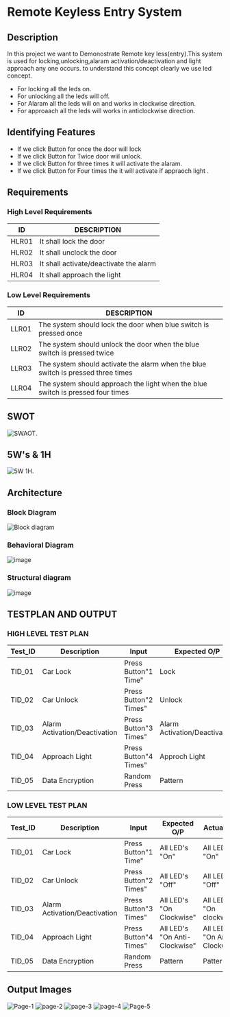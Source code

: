 # Remote Keyless Entry System

## Description
In this project we want to Demonostrate   Remote key less(entry).This system is used for locking,unlocking,alaram activation/deactivation and light approach any one occurs.
to understand this concept clearly we use led concept.
* For locking all the leds on.
* For unlocking all the leds will off.
* For Alaram all the leds will on and works in clockwise direction.
* For approaach all the leds will  works in anticlockwise direction.  


## Identifying Features
* If we click Button  for once  the door will lock
* If we click Button  for Twice door wiil unlock.
* If we click Button for three times it will activate the alaram.
* If we click Button for Four times the  it will  activate if appraoch light .

## Requirements

### **High Level Requirements**
 
|ID|DESCRIPTION|
|---|---
|HLR01|It shall lock the door|
|HLR02|It shall unclock the door|
|HLR03|It shall activate/deactivate the alarm|
|HLR04|It shall approach the light|

### **Low Level Requirements**

|ID|DESCRIPTION|
|---|---
|LLR01|The system should lock the door when blue switch is pressed once|
|LLR02|The system should unlock the door when the blue switch is pressed twice|
|LLR03|The system should activate the alarm when the blue switch is pressed three times |
|LLR04|The system should approach the light when the blue switch is pressed four times |

## SWOT
![SWAOT](https://user-images.githubusercontent.com/88649955/157680427-c99aeb46-9a22-4a40-b566-3ec8670d67ac.JPG).

## 5W's & 1H
![5W 1H](https://user-images.githubusercontent.com/88649955/157690554-da8ae9de-a74f-46e2-b968-8b0971c9c203.jpg).
## Architecture

### Block Diagram
![Block diagram](https://user-images.githubusercontent.com/98881131/157912626-98c60d4c-fe4d-4214-8077-cafe62e8f2ff.png)




### Behavioral Diagram

![image](https://user-images.githubusercontent.com/46986941/157895082-b0d00e0e-e787-4d1e-b731-093e3c25fd33.png)

### Structural diagram

![image](https://user-images.githubusercontent.com/46986941/157892965-de839614-291e-4d7c-8ef7-73d6994904c8.png)

## **TESTPLAN AND OUTPUT**

### **HIGH LEVEL TEST PLAN**

|Test_ID|Description|Input|Expected O/P|Actual O/P|Status|
---|---|---|---|---|---|
|TID_01|Car Lock|Press Button"1 Time"|Lock|Lock|DONE :white_check_mark:|
|TID_02|Car Unlock|Press Button"2 Times"|Unlock|Unlock|DONE :white_check_mark:|
|TID_03|Alarm Activation/Deactivation|Press Button"3 Times"|Alarm Activation/Deactivation|Alarm Activation/Deactivation|DONE :white_check_mark:|
|TID_04|Approach Light|Press Button"4 Times"|Approch Light|Approch Light|DONE :white_check_mark:|
|TID_05|Data Encryption|Random Press|Pattern|Pattern|DONE :white_check_mark:|

### **LOW LEVEL TEST PLAN**

|Test_ID|Description|Input|Expected O/P|Actual O/P|Status|
---|---|---|---|---|---|
|TID_01|Car Lock|Press Button"1 Time"|All LED's "On"|All LED's "On"|DONE :white_check_mark:|
|TID_02|Car Unlock|Press Button"2 Times"|All LED's "Off"|All LED's "Off"|DONE :white_check_mark:|
|TID_03|Alarm Activation/Deactivation|Press Button"3 Times"|All LED's "On Clockwise"|All LED's "On clockwise"|DONE :white_check_mark:|
|TID_04|Approach Light|Press Button"4 Times"|All LED's "On Anti-Clockwise"|All LED's "On Anti-Clockwise"|DONE :white_check_mark:|
|TID_05|Data Encryption|Random Press|Pattern|Pattern|DONE :white_check_mark:|

## **Output Images**

![Page-1](https://user-images.githubusercontent.com/77672209/158004641-d9c93359-c859-41dc-a366-1e50cef64111.png)
![page-2](https://user-images.githubusercontent.com/77672209/158004664-050d5d0b-bfbe-47d7-b62e-f24cb3f02777.png)
![page-3](https://user-images.githubusercontent.com/77672209/158004690-e42ddb65-128f-4d5c-8437-cb4c339b478b.png)
![page-4](https://user-images.githubusercontent.com/77672209/158004696-ef2f3f43-0748-4c35-8cda-a4c7a4f8ad31.png)
![Page-5](https://user-images.githubusercontent.com/77672209/158004715-ea27f899-f348-48dd-b51f-54d872ed09eb.png)



